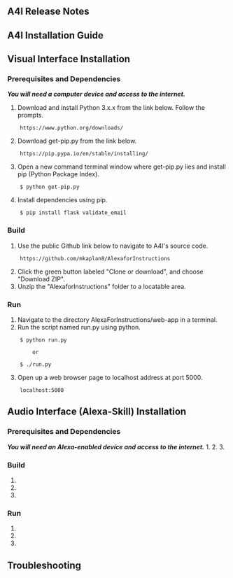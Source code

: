 A4I Release Notes
---

A4I Installation Guide
---

## Visual Interface Installation

### Prerequisites and Dependencies
***You will need a computer device and access to the internet.***
1. Download and install Python 3.x.x from the link below. Follow the prompts.
```
    https://www.python.org/downloads/
```
2. Download get-pip.py from the link below.
```
    https://pip.pypa.io/en/stable/installing/
```
3. Open a new command terminal window where get-pip.py lies and install pip (Python Package Index).
```
    $ python get-pip.py
```
4. Install dependencies using pip.
```
    $ pip install flask validate_email
```

### Build
1. Use the public Github link below to navigate to A4I's source code.
```
    https://github.com/mkaplan8/AlexaforInstructions
```
2. Click the green button labeled "Clone or download", and choose "Download ZIP".
3. Unzip the "AlexaforInstructions" folder to a locatable area.

### Run
1. Navigate to the directory AlexaForInstructions/web-app in a terminal.
2. Run the script named run.py using python.
```
    $ python run.py

        or

    $ ./run.py
```
3. Open up a web browser page to localhost address at port 5000.
```
    localhost:5000
```

## Audio Interface (Alexa-Skill) Installation

### Prerequisites and Dependencies
***You will need an Alexa-enabled device and access to the internet.***
1.
2.
3.

### Build
1.
2.
3.

### Run
1.
2.
3.

## Troubleshooting
